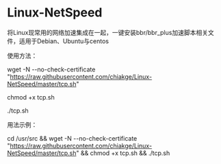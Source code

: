 # Linux-NetSpeed

将Linux现常用的网络加速集成在一起，一键安装bbr/bbr_plus加速脚本相关文件，适用于Debian、Ubuntu与centos

使用方法：

wget -N --no-check-certificate "https://raw.githubusercontent.com/chiakge/Linux-NetSpeed/master/tcp.sh"

chmod +x tcp.sh

./tcp.sh

用法示例：

cd /usr/src && wget -N --no-check-certificate "https://raw.githubusercontent.com/chiakge/Linux-NetSpeed/master/tcp.sh" && chmod +x tcp.sh && ./tcp.sh
